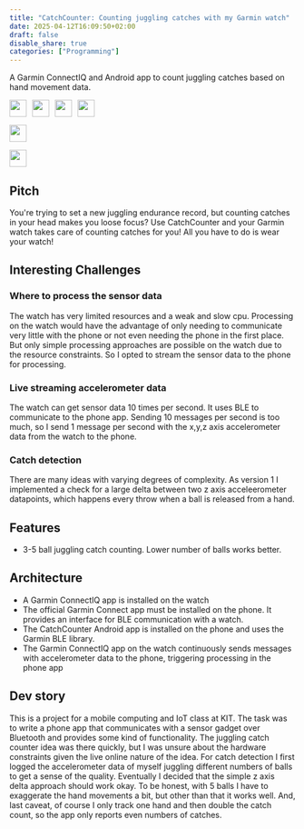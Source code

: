 ```yaml
---
title: "CatchCounter: Counting juggling catches with my Garmin watch"
date: 2025-04-12T16:09:50+02:00
draft: false
disable_share: true
categories: ["Programming"]
---
```


A Garmin ConnectIQ and Android app to count juggling catches based on hand movement data.

<p>
<img src="https://img.shields.io/badge/Monkey_C-000000?logo=Garmin&logoColor=white" height="30px" align="left" style="margin-right:10px;"/>
<img src="https://img.shields.io/badge/Java-EC2025?" height="30px" align="left" style="margin-right:10px;"/>
<img src="https://img.shields.io/badge/Android-3DDC84?logo=Android&logoColor=white" height="30px" align="left" style="margin-right:10px;"/>
<img src="https://img.shields.io/badge/Bluetooth-0082FC?logo=Bluetooth&logoColor=white" height="30px"/>
</p>

<!--more-->

<a href="https://github.com/YAWNICK/CatchCounter"><img src="https://img.shields.io/badge/GitHub-CatchCounter-000000?logo=GitHub" height="30px"/></a>

<a href="https://youtu.be/SSTXHXLsrTM"><img src="https://img.shields.io/badge/YouTube-Demo-FF0000?logo=YouTube" height="30px"/></a>

## Pitch

You're trying to set a new juggling endurance record, but counting catches in your head makes you loose focus? Use CatchCounter and your Garmin watch takes care of counting catches for you! All you have to do is wear your watch!

## Interesting Challenges

### Where to process the sensor data

The watch has very limited resources and a weak and slow cpu. Processing on the watch would have the advantage of only needing to communicate very little with the phone or not even needing the phone in the first place. But only simple processing approaches are possible on the watch due to the resource constraints. So I opted to stream the sensor data to the phone for processing.

### Live streaming accelerometer data

The watch can get sensor data 10 times per second. It uses BLE to communicate to the phone app. Sending 10 messages per second is too much, so I send 1 message per second with the x,y,z axis accelerometer data from the watch to the phone.

### Catch detection

There are many ideas with varying degrees of complexity. As version 1 I implemented a check for a large delta between two z axis acceleerometer datapoints, which happens every throw when a ball is released from a hand.

## Features

- 3-5 ball juggling catch counting. Lower number of balls works better.

## Architecture

- A Garmin ConnectIQ app is installed on the watch
- The official Garmin Connect app must be installed on the phone. It provides an interface for BLE communication with a watch.
- The CatchCounter Android app is installed on the phone and uses the Garmin BLE library.
- The Garmin ConnectIQ app on the watch continuously sends messages with accelerometer data to the phone, triggering processing in the phone app

## Dev story

This is a project for a mobile computing and IoT class at KIT. The task was to write a phone app that communicates with a sensor gadget over Bluetooth and provides some kind of functionality. The juggling catch counter idea was there quickly, but I was unsure about the hardware constraints given the live online nature of the idea. For catch detection I first logged the accelerometer data of myself juggling different numbers of balls to get a sense of the quality. Eventually I decided that the simple z axis delta approach should work okay. To be honest, with 5 balls I have to exaggerate the hand movements a bit, but other than that it works well. And, last caveat, of course I only track one hand and then double the catch count, so the app only reports even numbers of catches.